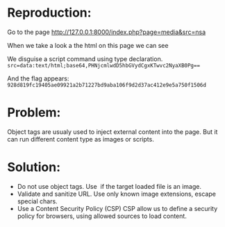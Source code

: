 # Reproduction:
Go to the page http://127.0.0.1:8000/index.php?page=media&src=nsa

When we take a look a the html on this page we can see
<object data="http://10.0.2.15/images/nsa_prism.jpg"></object>

We disguise a script command using type declaration.
`src=data:text/html;base64,PHNjcmlwdD5hbGVydCgxKTwvc2NyaXB0Pg==`

And the flag appears:
`928d819fc19405ae09921a2b71227bd9aba106f9d2d37ac412e9e5a750f1506d`

# Problem:
Object tags are usualy used to inject external content into the page.
But it can run different content type as images or scripts.

# Solution:
- Do not use object tags.
Use <img> if the target loaded file is an image.
- Validate and sanitize URL.
Use only known image extensions, escape special chars.
- Use a Content Security Policy (CSP)
CSP allow us to define a security policy for browsers, using allowed sources to load content.